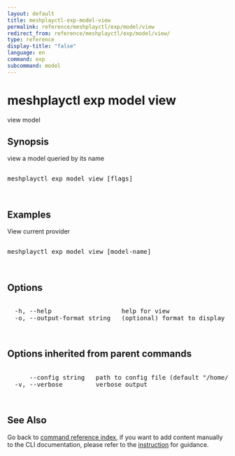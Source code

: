 ```yaml
---
layout: default
title: meshplayctl-exp-model-view
permalink: reference/meshplayctl/exp/model/view
redirect_from: reference/meshplayctl/exp/model/view/
type: reference
display-title: "false"
language: en
command: exp
subcommand: model
---
```


# meshplayctl exp model view

view model

## Synopsis

view a model queried by its name
<pre class='codeblock-pre'>
<div class='codeblock'>
meshplayctl exp model view [flags]

</div>
</pre> 

## Examples

View current provider
<pre class='codeblock-pre'>
<div class='codeblock'>
meshplayctl exp model view [model-name]

</div>
</pre> 

## Options

<pre class='codeblock-pre'>
<div class='codeblock'>
  -h, --help                   help for view
  -o, --output-format string   (optional) format to display in [json|yaml] (default "yaml")

</div>
</pre>

## Options inherited from parent commands

<pre class='codeblock-pre'>
<div class='codeblock'>
      --config string   path to config file (default "/home/runner/.meshery/config.yaml")
  -v, --verbose         verbose output

</div>
</pre>

## See Also

Go back to [command reference index](/reference/meshplayctl/), if you want to add content manually to the CLI documentation, please refer to the [instruction](/project/contributing/contributing-cli#preserving-manually-added-documentation) for guidance.
